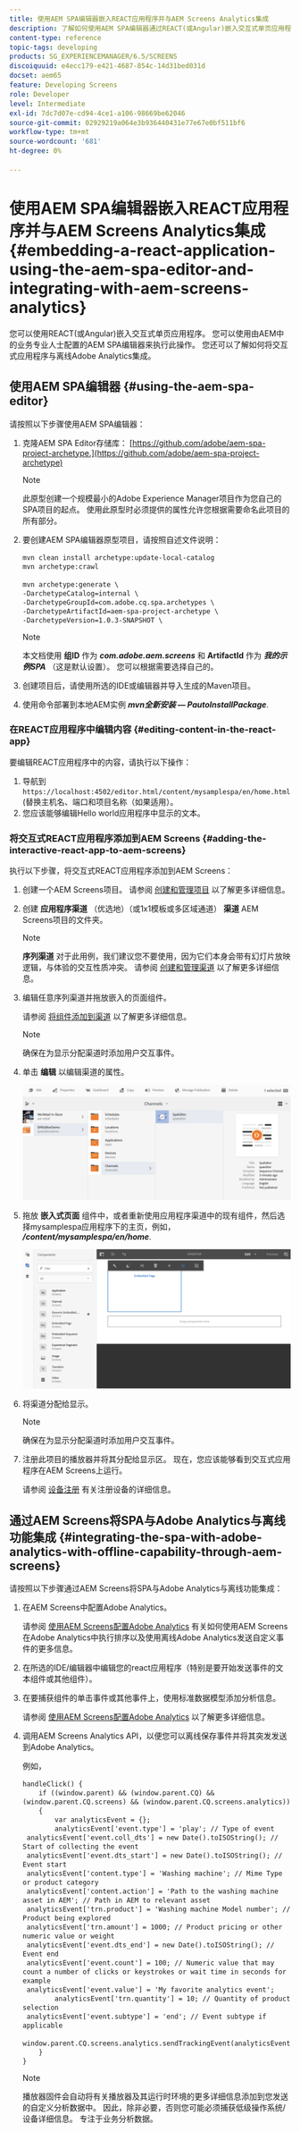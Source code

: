 ```yaml
---
title: 使用AEM SPA编辑器嵌入REACT应用程序并与AEM Screens Analytics集成
description: 了解如何使用AEM SPA编辑器通过REACT(或Angular)嵌入交互式单页应用程序。
content-type: reference
topic-tags: developing
products: SG_EXPERIENCEMANAGER/6.5/SCREENS
discoiquuid: e4ecc179-e421-4687-854c-14d31bed031d
docset: aem65
feature: Developing Screens
role: Developer
level: Intermediate
exl-id: 7dc7d07e-cd94-4ce1-a106-98669be62046
source-git-commit: 02929219a064e3b936440431e77e67e0bf511bf6
workflow-type: tm+mt
source-wordcount: '681'
ht-degree: 0%

---
```


# 使用AEM SPA编辑器嵌入REACT应用程序并与AEM Screens Analytics集成 {#embedding-a-react-application-using-the-aem-spa-editor-and-integrating-with-aem-screens-analytics}

您可以使用REACT(或Angular)嵌入交互式单页应用程序。 您可以使用由AEM中的业务专业人士配置的AEM SPA编辑器来执行此操作。 您还可以了解如何将交互式应用程序与离线Adobe Analytics集成。

## 使用AEM SPA编辑器 {#using-the-aem-spa-editor}

请按照以下步骤使用AEM SPA编辑器：

1. 克隆AEM SPA Editor存储库： [https://github.com/adobe/aem-spa-project-archetype.](https://github.com/adobe/aem-spa-project-archetype)

   >[!NOTE]
   >
   >此原型创建一个规模最小的Adobe Experience Manager项目作为您自己的SPA项目的起点。 使用此原型时必须提供的属性允许您根据需要命名此项目的所有部分。

1. 要创建AEM SPA编辑器原型项目，请按照自述文件说明：

   ```
   mvn clean install archetype:update-local-catalog
   mvn archetype:crawl
   
   mvn archetype:generate \
   -DarchetypeCatalog=internal \
   -DarchetypeGroupId=com.adobe.cq.spa.archetypes \
   -DarchetypeArtifactId=aem-spa-project-archetype \
   -DarchetypeVersion=1.0.3-SNAPSHOT \
   ```

   >[!NOTE]
   >
   >本文档使用 **组ID** 作为 ***com.adobe.aem.screens*** 和 **ArtifactId** 作为 ***我的示例SPA*** （这是默认设置）。 您可以根据需要选择自己的。

1. 创建项目后，请使用所选的IDE或编辑器并导入生成的Maven项目。
1. 使用命令部署到本地AEM实例 ***mvn全新安装 — PautoInstallPackage***.

### 在REACT应用程序中编辑内容 {#editing-content-in-the-react-app}

要编辑REACT应用程序中的内容，请执行以下操作：

1. 导航到 `https://localhost:4502/editor.html/content/mysamplespa/en/home.html` (替换主机名、端口和项目名称（如果适用）。
1. 您应该能够编辑Hello world应用程序中显示的文本。

### 将交互式REACT应用程序添加到AEM Screens {#adding-the-interactive-react-app-to-aem-screens}

执行以下步骤，将交互式REACT应用程序添加到AEM Screens：

1. 创建一个AEM Screens项目。 请参阅 [创建和管理项目](creating-a-screens-project.md) 以了解更多详细信息。
1. 创建 **应用程序渠道** （优选地）（或1x1模板或多区域通道） **渠道** AEM Screens项目的文件夹。

   >[!NOTE]
   >**序列渠道** 对于此用例，我们建议您不要使用，因为它们本身会带有幻灯片放映逻辑，与体验的交互性质冲突。
   >请参阅 [创建和管理渠道](managing-channels.md) 以了解更多详细信息。

1. 编辑任意序列渠道并拖放嵌入的页面组件。

   请参阅 [将组件添加到渠道](adding-components-to-a-channel.md) 以了解更多详细信息。

   >[!NOTE]
   >
   >确保在为显示分配渠道时添加用户交互事件。

1. 单击 **编辑** 以编辑渠道的属性。

   ![screen_shot_2019-02-15at100555am](assets/screen_shot_2019-02-15at100555am.png)

1. 拖放 **嵌入式页面** 组件中，或者重新使用应用程序渠道中的现有组件，然后选择mysamplespa应用程序下的主页，例如， ***/content/mysamplespa/en/home***.

   ![screen_shot_2019-02-15at101104am](assets/screen_shot_2019-02-15at101104am.png)

1. 将渠道分配给显示。

   >[!NOTE]
   >确保在为显示分配渠道时添加用户交互事件。

1. 注册此项目的播放器并将其分配给显示区。 现在，您应该能够看到交互式应用程序在AEM Screens上运行。

   请参阅 [设备注册](device-registration.md) 有关注册设备的详细信息。

## 通过AEM Screens将SPA与Adobe Analytics与离线功能集成 {#integrating-the-spa-with-adobe-analytics-with-offline-capability-through-aem-screens}

请按照以下步骤通过AEM Screens将SPA与Adobe Analytics与离线功能集成：

1. 在AEM Screens中配置Adobe Analytics。

   请参阅 [使用AEM Screens配置Adobe Analytics](configuring-adobe-analytics-aem-screens.md) 有关如何使用AEM Screens在Adobe Analytics中执行排序以及使用离线Adobe Analytics发送自定义事件的更多信息。

1. 在所选的IDE/编辑器中编辑您的react应用程序（特别是要开始发送事件的文本组件或其他组件）。
1. 在要捕获组件的单击事件或其他事件上，使用标准数据模型添加分析信息。

   请参阅 [使用AEM Screens配置Adobe Analytics](configuring-adobe-analytics-aem-screens.md) 以了解更多详细信息。

1. 调用AEM Screens Analytics API，以便您可以离线保存事件并将其突发发送到Adobe Analytics。

   例如，

   ```
   handleClick() {
       if ((window.parent) && (window.parent.CQ) && (window.parent.CQ.screens) && (window.parent.CQ.screens.analytics))
       {
           var analyticsEvent = {};
           analyticsEvent['event.type'] = 'play'; // Type of event
    analyticsEvent['event.coll_dts'] = new Date().toISOString(); // Start of collecting the event
    analyticsEvent['event.dts_start'] = new Date().toISOString(); // Event start
    analyticsEvent['content.type'] = 'Washing machine'; // Mime Type or product category
    analyticsEvent['content.action'] = 'Path to the washing machine asset in AEM'; // Path in AEM to relevant asset
    analyticsEvent['trn.product'] = 'Washing machine Model number'; // Product being explored
    analyticsEvent['trn.amount'] = 1000; // Product pricing or other numeric value or weight
    analyticsEvent['event.dts_end'] = new Date().toISOString(); // Event end
    analyticsEvent['event.count'] = 100; // Numeric value that may count a number of clicks or keystrokes or wait time in seconds for example
    analyticsEvent['event.value'] = 'My favorite analytics event';
           analyticsEvent['trn.quantity'] = 10; // Quantity of product selection
    analyticsEvent['event.subtype'] = 'end'; // Event subtype if applicable
    window.parent.CQ.screens.analytics.sendTrackingEvent(analyticsEvent);
       }
   }
   ```

   >[!NOTE]
   >
   >播放器固件会自动将有关播放器及其运行时环境的更多详细信息添加到您发送的自定义分析数据中。 因此，除非必要，否则您可能必须捕获低级操作系统/设备详细信息。 专注于业务分析数据。

